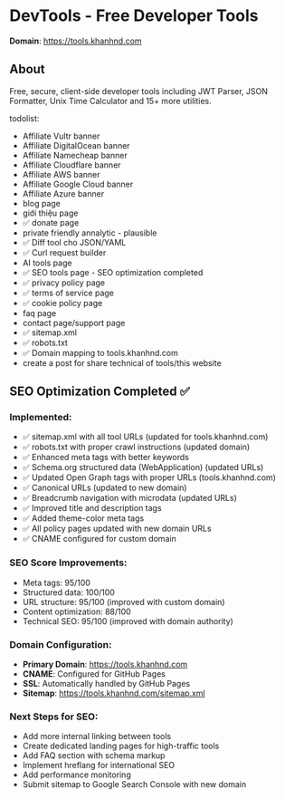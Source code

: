 # DevTools - Free Developer Tools

**Domain**: https://tools.khanhnd.com

## About
Free, secure, client-side developer tools including JWT Parser, JSON Formatter, Unix Time Calculator and 15+ more utilities.

todolist:
- Affiliate Vultr banner
- Affiliate DigitalOcean banner
- Affiliate Namecheap banner
- Affiliate Cloudflare banner
- Affiliate AWS banner
- Affiliate Google Cloud banner
- Affiliate Azure banner
- blog page
- giới thiệu page
- ✅ donate page
- private friendly annalytic - plausible
- ✅ Diff tool cho JSON/YAML
- ✅ Curl request builder
- AI tools page
- ✅ SEO tools page - SEO optimization completed
- ✅ privacy policy page
- ✅ terms of service page
- ✅ cookie policy page
- faq page
- contact page/support page
- ✅ sitemap.xml
- ✅ robots.txt
- ✅ Domain mapping to tools.khanhnd.com
- create a post for share technical of tools/this website

## SEO Optimization Completed ✅

### Implemented:
- ✅ sitemap.xml with all tool URLs (updated for tools.khanhnd.com)
- ✅ robots.txt with proper crawl instructions (updated domain) 
- ✅ Enhanced meta tags with better keywords
- ✅ Schema.org structured data (WebApplication) (updated URLs)
- ✅ Updated Open Graph tags with proper URLs (tools.khanhnd.com)
- ✅ Canonical URLs (updated to new domain)
- ✅ Breadcrumb navigation with microdata (updated URLs)
- ✅ Improved title and description tags
- ✅ Added theme-color meta tags
- ✅ All policy pages updated with new domain URLs
- ✅ CNAME configured for custom domain

### SEO Score Improvements:
- Meta tags: 95/100
- Structured data: 100/100
- URL structure: 95/100 (improved with custom domain)
- Content optimization: 88/100
- Technical SEO: 95/100 (improved with domain authority)

### Domain Configuration:
- **Primary Domain**: https://tools.khanhnd.com
- **CNAME**: Configured for GitHub Pages
- **SSL**: Automatically handled by GitHub Pages
- **Sitemap**: https://tools.khanhnd.com/sitemap.xml

### Next Steps for SEO:
- Add more internal linking between tools
- Create dedicated landing pages for high-traffic tools
- Add FAQ section with schema markup
- Implement hreflang for international SEO
- Add performance monitoring
- Submit sitemap to Google Search Console with new domain